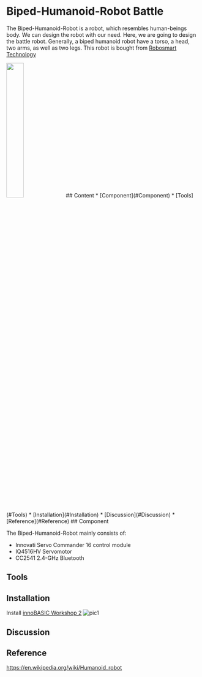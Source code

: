 # Biped-Humanoid-Robot Battle

The Biped-Humanoid-Robot is a robot, which resembles human-beings body. We can design the robot with our need. Here, we are going to design the battle robot. Generally, a biped humanoid robot have a torso, a head, two arms, as well as two legs. This robot is bought from [Robosmart Technology](http://robosmart.com.tw/zh-tw/classes_con.php?id=NDU=)

<img src="https://github.com/christw16/Biped-Humanoid-Robot-Battle/blob/master/img/2.jpg" width="30%" height="30%">
## Content
  * [Component](#Component)
  * [Tools](#Tools)
  * [Installation](#Installation)
  * [Discussion](#Discussion)
  * [Reference](#Reference)
## Component

The Biped-Humanoid-Robot mainly consists of:
 * Innovati Servo Commander 16 control module
 * IQ4516HV Servomotor
 * CC2541 2.4-GHz Bluetooth
## Tools




## Installation

Install [innoBASIC Workshop 2](http://www.innovati.com.tw/website/down/html/?113.html)
![pic1](https://github.com/christw16/Biped-Humanoid-Robot-Battle/blob/master/img/1.jpg)




## Discussion
## Reference

https://en.wikipedia.org/wiki/Humanoid_robot










